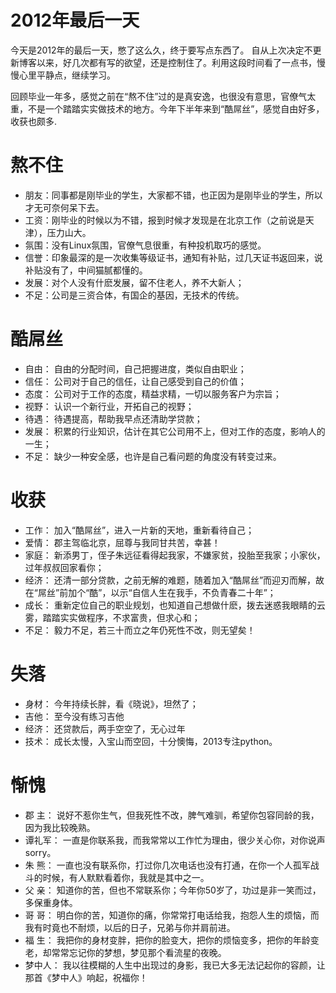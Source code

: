 2012年最后一天
=============

今天是2012年的最后一天，憋了这么久，终于要写点东西了。
自从上次决定不更新博客以来，好几次都有写的欲望，还是控制住了。利用这段时间看了一点书，慢慢心里平静点，继续学习。
        
回顾毕业一年多，感觉之前在“熬不住”过的是真安逸，也很没有意思，官僚气太重，不是一个踏踏实实做技术的地方。今年下半年来到“酷屌丝”，感觉自由好多，收获也颇多.

熬不住
=============

* 朋友：同事都是刚毕业的学生，大家都不错，也正因为是刚毕业的学生，所以才无可奈何呆下去。
* 工资：刚毕业的时候以为不错，报到时候才发现是在北京工作（之前说是天津），压力山大。
* 氛围：没有Linux氛围，官僚气息很重，有种投机取巧的感觉。
* 信誉：印象最深的是一次收集等级证书，通知有补贴，过几天证书返回来，说补贴没有了，中间猫腻都懂的。
* 发展：对个人没有什麽发展，留不住老人，养不大新人；
* 不足：公司是三资合体，有国企的基因，无技术的传统。


酷屌丝
=============

* 自由： 自由的分配时间，自己把握进度，类似自由职业；
* 信任： 公司对于自己的信任，让自己感受到自己的价值；
* 态度： 公司对于工作的态度，精益求精，一切以服务客户为宗旨；
* 视野： 认识一个新行业，开拓自己的视野；
* 待遇： 待遇提高，帮助我早点还清助学贷款；
* 发展： 积累的行业知识，估计在其它公司用不上，但对工作的态度，影响人的一生；
* 不足： 缺少一种安全感，也许是自己看问题的角度没有转变过来。


收获
=======

* 工作： 加入“酷屌丝”，进入一片新的天地，重新看待自己；
* 爱情： 郡主驾临北京，屈尊与我同甘共苦，幸甚！
* 家庭： 新添男丁，侄子朱远征看得起我家，不嫌家贫，投胎至我家；小家伙，过年叔叔回家看你；
* 经济： 还清一部分贷款，之前无解的难题，随着加入“酷屌丝”而迎刃而解，故在“屌丝”前加个“酷”，以示“自信人生在我手，不负青春二十年”；
* 成长： 重新定位自己的职业规划，也知道自己想做什麽，拨去迷惑我眼睛的云雾，踏踏实实做程序，不求富贵，但求心和；
* 不足： 毅力不足，若三十而立之年仍死性不改，则无望矣！



失落
======

* 身材： 今年持续长胖，看《晓说》，坦然了；
* 吉他： 至今没有练习吉他
* 经济： 还贷款后，两手空空了，无心过年
* 技术： 成长太慢，入宝山而空回，十分懊悔，2013专注python。


惭愧
======


* 郡  主： 说好不惹你生气，但我死性不改，脾气难驯，希望你包容同龄的我，因为我比较晚熟。
* 谭礼军： 一直是你联系我，而我常常以工作忙为理由，很少关心你，对你说声sorry。
* 朱  熊： 一直也没有联系你，打过你几次电话也没有打通，在你一个人孤军战斗的时候，有人默默看着你，我就是其中之一。
* 父  亲： 知道你的苦，但也不常联系你；今年你50岁了，功过是非一笑而过，多保重身体。
* 哥  哥： 明白你的苦，知道你的痛，你常常打电话给我，抱怨人生的烦恼，而我有时竟也不耐烦，以后的日子，兄弟与你并肩前进。
* 福  生： 我把你的身材变胖，把你的脸变大，把你的烦恼变多，把你的年龄变老，却常常忘记你的梦想，梦见那个看流星的夜晚。
* 梦中人： 我以往模糊的人生中出现过的身影，我已大多无法记起你的容颜，让那首《梦中人》响起，祝福你！

